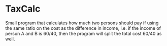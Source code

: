 TaxCalc
=======

Small program that calculates how much two persons should pay if using the same ratio on the cost as the difference in income, i.e. if the income of person A and B is 60/40, then the program will split the total cost 60/40 as well.
